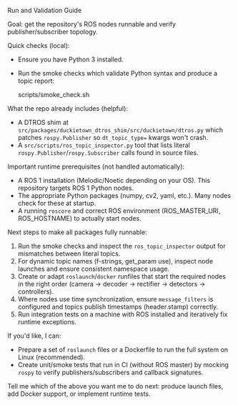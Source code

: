 Run and Validation Guide

Goal: get the repository's ROS nodes runnable and verify publisher/subscriber topology.

Quick checks (local):
- Ensure you have Python 3 installed.
- Run the smoke checks which validate Python syntax and produce a topic report:

  scripts/smoke_check.sh

What the repo already includes (helpful):
- A DTROS shim at `src/packages/duckietown_dtros_shim/src/duckietown/dtros.py` which patches `rospy.Publisher` so `dt_topic_type=` kwargs won't crash.
- A `src/scripts/ros_topic_inspector.py` tool that lists literal `rospy.Publisher`/`rospy.Subscriber` calls found in source files.

Important runtime prerequisites (not handled automatically):
- A ROS 1 installation (Melodic/Noetic depending on your OS). This repository targets ROS 1 Python nodes.
- The appropriate Python packages (numpy, cv2, yaml, etc.). Many nodes check for these at startup.
- A running `roscore` and correct ROS environment (ROS_MASTER_URI, ROS_HOSTNAME) to actually start nodes.

Next steps to make all packages fully runnable:
1) Run the smoke checks and inspect the `ros_topic_inspector` output for mismatches between literal topics.
2) For dynamic topic names (f-strings, get_param use), inspect node launches and ensure consistent namespace usage.
3) Create or adapt `roslaunch`/`docker` runfiles that start the required nodes in the right order (camera -> decoder -> rectifier -> detectors -> controllers).
4) Where nodes use time synchronization, ensure `message_filters` is configured and topics publish timestamps (header.stamp) correctly.
5) Run integration tests on a machine with ROS installed and iteratively fix runtime exceptions.

If you'd like, I can:
- Prepare a set of `roslaunch` files or a Dockerfile to run the full system on Linux (recommended).
- Create unit/smoke tests that run in CI (without ROS master) by mocking `rospy` to verify publishers/subscribers and callback signatures.

Tell me which of the above you want me to do next: produce launch files, add Docker support, or implement runtime tests.
